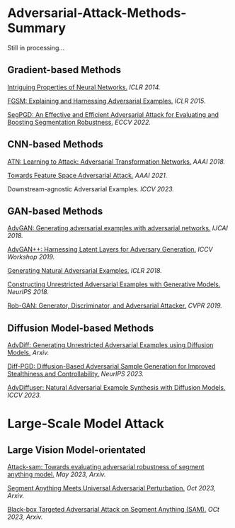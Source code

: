 # Adversarial-Attack-Methods-Summary

Still in processing...

## **Gradient-based Methods**
[Intriguing Properties of Neural Networks.](Gradient-based/Intriguing-properties-of-neural-networks.md) *ICLR 2014.*

[FGSM: Explaining and Harnessing Adversarial Examples.](Gradient-based/FGSM.md) *ICLR 2015.*

[SegPGD: An Effective and Efficient Adversarial Attack for Evaluating and Boosting Segmentation Robustness.](https://arxiv.org/abs/2207.12391) *ECCV 2022.*

## **CNN-based Methods**
[ATN: Learning to Attack: Adversarial Transformation Networks.](GenerativeModel-based/ATN.md) *AAAI 2018.*

[Towards Feature Space Adversarial Attack.](GenerativeModel-based/Towards-Feature-Space-Adversarial-Attack.md) *AAAI 2021.*

Downstream-agnostic Adversarial Examples. *ICCV 2023.*

## **GAN-based Methods**
[AdvGAN: Generating adversarial examples with adversarial networks.](GenerativeModel-based/AdvGAN.md) *IJCAI 2018.*

[AdvGAN++: Harnessing Latent Layers for Adversary Generation.](GenerativeModel-based/AdvGAN++.md) *ICCV Workshop 2019.*

[Generating Natural Adversarial Examples.](GenerativeModel-based/Generating-Natural-Adversarial-Examples.md) *ICLR 2018.*

[Constructing Unrestricted Adversarial Examples with Generative Models.](GenerativeModel-based/Constructing-Unrestricted-Adversarial-Examples-with-Generative-Models.md) *NeurIPS 2018.*

[Rob-GAN: Generator, Discriminator, and Adversarial Attacker.](GenerativeModel-based/Rob-GAN.md) *CVPR 2019.*

## **Diffusion Model-based Methods**
[AdvDiff: Generating Unrestricted Adversarial Examples using Diffusion Models.](GenerativeModel-based/AdvDiff.md) *Arxiv.*

[Diff-PGD: Diffusion-Based Adversarial Sample Generation for Improved Stealthiness and Controllability.](GenerativeModel-based/Diff-PGD.md) *NeurIPS 2023.*

[AdvDiffuser: Natural Adversarial Example Synthesis with Diffusion Models.](GenerativeModel-based/AdvDiffuser.md) *ICCV 2023.*

# Large-Scale Model Attack

## **Large Vision Model-orientated**
[Attack-sam: Towards evaluating adversarial robustness of segment anything model.](https://arxiv.org/abs/2305.00866) *May 2023, Arxiv.*

[Segment Anything Meets Universal Adversarial Perturbation.](https://arxiv.org/abs/2310.12431#) *Oct 2023, Arxiv.*

[Black-box Targeted Adversarial Attack on Segment Anything (SAM).](https://arxiv.org/abs/2310.10010) *OCt 2023, Arxiv.*
